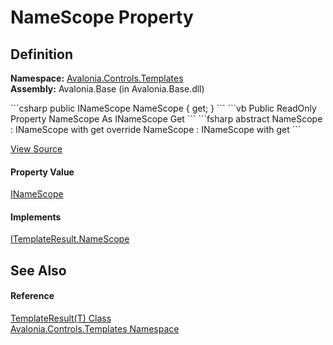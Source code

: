 # NameScope Property




## Definition
**Namespace:** <a href="N_Avalonia_Controls_Templates">Avalonia.Controls.Templates</a>  
**Assembly:** Avalonia.Base (in Avalonia.Base.dll)

<Tabs groupId="api-code-preview">
<TabItem value="csharp" label="C#">
```csharp
public INameScope NameScope { get; }
```
</TabItem>
<TabItem value="vb" label="VB">
```vb
Public ReadOnly Property NameScope As INameScope
	Get
```
</TabItem>
<TabItem value="fsharp" label="F#">
```fsharp
abstract NameScope : INameScope with get
override NameScope : INameScope with get
```
</TabItem>
</Tabs>



<a href="https://github.com/AvaloniaUI/Avalonia/tree/master/src/Avalonia.Base/Controls/Templates/TemplateResult.cs#L6" title="View the source code">View Source</a>



#### Property Value
<a href="T_Avalonia_Controls_INameScope">INameScope</a>

#### Implements
<a href="P_Avalonia_Controls_Templates_ITemplateResult_NameScope">ITemplateResult.NameScope</a>  


## See Also


#### Reference
<a href="T_Avalonia_Controls_Templates_TemplateResult_1">TemplateResult(T) Class</a>  
<a href="N_Avalonia_Controls_Templates">Avalonia.Controls.Templates Namespace</a>  

